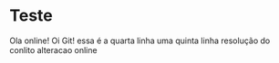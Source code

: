 # Teste
Ola online!
Oi Git!
essa é a quarta linha
uma quinta linha
resolução do conlito
alteracao online
